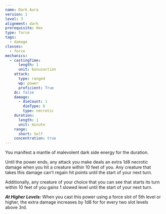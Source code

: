 ```yaml
---
name: Dark Aura
version: 1
level: 3
alignment: dark
prerequisite: Hex
type: force
tags:
  - damage
classes:
  - force
mechanics:
  - castingTime:
      length: 1
      unit: bonusaction
    attack:
      type: ranged
      wp: power
      proficient: True
    dc: false
    damage:
      - dieCount: 1
        dieType: 8
        type: necrotic
    duration:
      length: 1
      unit: minute
    range:
      short: Self
    concentration: true
---
```

You manifest a mantle of malevolent dark side energy for the duration.

Until the power ends, any attack you make deals an extra 1d8 necrotic damage when you hit a creature within 10 feet of you. Any creature that takes this damage can't regain hit points until the start of your next turn.

Additionally, any creature of your choice that you can see that starts its turn within 10 feet of you gains 1 slowed level until the start of your next turn.

***__At Higher Levels__:*** When you cast this power using a force slot of 5th level or higher, the extra damage increases by 1d8 for for every two slot levels above 3rd.
    